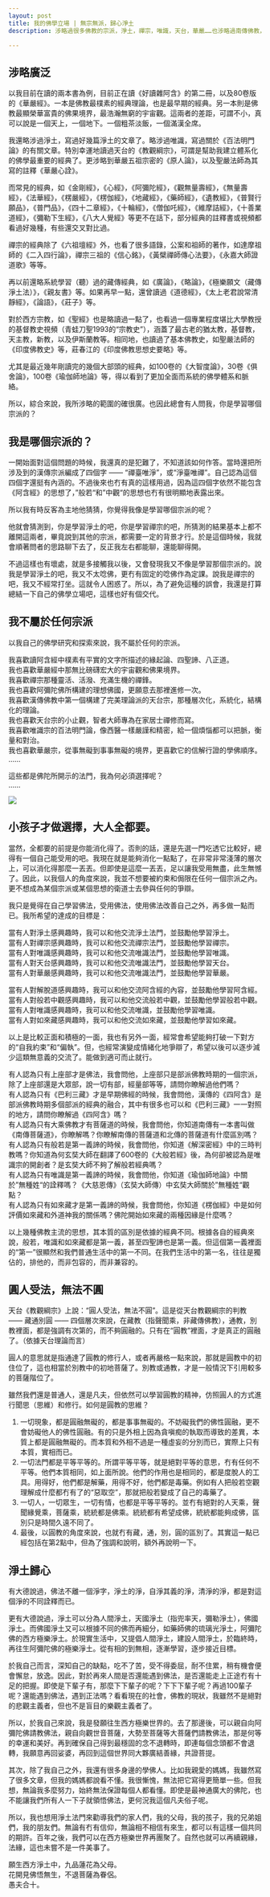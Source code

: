 ```yaml
---
layout: post
title: 我的佛學立場 | 無宗無派，歸心淨土
description: 涉略過很多佛教的宗派，淨土，禪宗，唯識，天台，華嚴……也涉略過南傳佛教，藏傳佛教。也許是涉略過多的原因，總有人來分我說，我是學習哪個宗派的。要回答這個問題並不簡單，因此特意寫了這篇文章來回答這個問題。

---
```


## 涉略廣泛

以我目前在讀的兩本書為例，目前正在讀《好讀雜阿含》的第二冊，以及80卷版的《華嚴經》。一本是佛教最樸素的經典理論，也是最早期的經典。另一本則是佛教最顯榮華富貴的佛果境界，最浩瀚無窮的宇宙觀。這兩者的差距，可謂不小，真可以說是一個天上，一個地下。一個粗茶淡飯，一個滿漢全席。

我還略涉過淨土，寫過好幾篇淨土的文章了。略涉過唯識，寫過關於《百法明門論》的有關文章。特別幸運地讀過天台的《教觀綱宗》，可謂是幫助我建立體系化的佛學最重要的經典了。更涉略到華嚴五祖宗密的《原人論》，以及聖嚴法師為其寫的註釋《華嚴心詮》。

而常見的經典，如《金剛經》，《心經》，《阿彌陀經》，《觀無量壽經》，《無量壽經》，《法華經》，《楞嚴經》，《楞伽經》，《地藏經》，《藥師經》，《遺教經》，《普賢行願品》，《普門品》，《四十二章經》，《十輪經》，《僧伽吒經》，《維摩詰經》，《十善業道經》，《彌勒下生經》，《八大人覺經》等更不在話下，部分經典的註釋書或視頻都看過好幾種，有些還交叉對比過。

禪宗的經典除了《六祖壇經》外，也看了很多語錄，公案和祖師的著作，如達摩祖師的《二入四行論》，禪宗三祖的《信心銘》，《黃檗禪師傳心法要》，《永嘉大師證道歌》等等。

再以前還略系統學習（聽）過的藏傳經典，如《廣論》，《略論》，《極樂願文（藏傳淨土法）》，《親友書》等。如果再早一點，還曾讀過《道德經》，《太上老君說常清靜經》，《論語》，《莊子》等。

對於西方宗教，如《聖經》也是略讀過一點了，也看過一個專業程度堪比大學教授的基督教史視頻（青蛙刀聖1993的“宗教史”），涵蓋了最古老的猶太教，基督教，天主教，新教，以及伊斯蘭教等。相同地，也讀過了基本佛教史，如聖嚴法師的《印度佛教史》等，莊春江的《印度佛教思想史要略》等。

尤其是最近幾年剛讀完的幾個大部頭的經典，如100卷的《大智度論》，30卷《俱舍論》，100卷《瑜伽師地論》等，得以看到了更加全面而系統的佛學體系和脈絡。

所以，綜合來說，我所涉略的範圍的確很廣。也因此總會有人問我，你是學習哪個宗派的？

## 我是哪個宗派的？

一開始面對這個問題的時候，我還真的是犯難了，不知道該如何作答。當時還把所涉及到的漢傳宗派編成了四個字 —— “禪臺唯淨”，或“淨臺唯禪”。自己認為這個四個字還挺有內涵的。不過後來也冇有真的這樣用過，因為這四個字依然不能包含《阿含經》的思想了，”般若“和”中觀“的思想也冇有很明顯地表露出來。

所以我有時反客為主地他猜猜，你覺得我像是學習哪個宗派的呢？

他就會猜測到，你是學習淨土的吧，你是學習禪宗的吧，所猜測的結果基本上都不離開這兩者，畢竟說到其他的宗派，都需要一定的背景才行。於是這個時候，我就會順著問者的思路聊下去了，反正我左右都能聊，還能聊得開。

不過這樣也有壞處，就是多接觸我以後，又會發現我又不像是學習那個宗派的。說我是學習淨土的吧，我又不太唸佛，更冇有固定的唸佛作為定課。說我是禪宗的吧，我又不經常打坐。這就令人困惑了。所以，為了避免這種的誤會，我還是打算總結一下自己的佛學立場吧，這樣也好有個交代。

## 我不屬於任何宗派

以我自己的佛學研究和探索來說，我不屬於任何的宗派。

我喜歡讀阿含經中樸素有平實的文字所描述的緣起論、四聖諦、八正道。<br>
我也喜歡華嚴經中那無比磅礴宏大的宇宙觀和佛果境界。<br>
我喜歡禪宗那種靈活、活潑、充滿生機的禪鋒。<br>
我也喜歡阿彌陀佛所構建的理想佛國，更願意去那裡進修一次。<br>
我喜歡漢傳佛教中第一個構建了完美理論派的天台宗，那種層次化，系統化，結構化的理論。<br>
我也喜歡天台宗的小止觀，智者大師專為在家居士禪修而寫。<br>
我喜歡唯識宗的百法明門論，像西醫一樣嚴謹和精密，給一個煩惱都可以把脈，衡量和對治。<br>
我也喜歡華嚴宗，從事無礙到事事無礙的境界，更喜歡它的信解行證的學佛順序。<br>
……

這些都是佛陀所開示的法門，我為何必須選擇呢？<br>
……

![](../images/2023-06-29-18-52-37.png)

## 小孩子才做選擇，大人全都要。

當然，全都要的前提是你能消化得了。否則的話，還是先選一門吃透它比較好，總得有一個自己能受用的吧。我現在就是能夠消化一點點了，在非常非常淺薄的層次上，可以消化得那麼一丟丟。但即使是這麼一丟丟，足以讓我受用無盡，此生無憾了。因此，以我個人的角度來說，我並不想要被約束和侷限在任何一個宗派之內。更不想成為某個宗派或某個思想的衛道士去參與任何的爭辯。

我只是覺得在自己學習佛法，受用佛法，使用佛法改善自己之外，再多做一點而已。我所希望的達成的目標是：

當有人對淨土感興趣時，我可以和他交流淨土法門，並鼓勵他學習淨土。<br>
當有人對禪宗感興趣時，我可以和他交流禪宗法門，並鼓勵他學習禪宗。<br>
當有人對唯識感興趣時，我可以和他交流唯識法門，並鼓勵他學習唯識。<br>
當有人對天台感興趣時，我可以和他交流唯識法門，並鼓勵他學習天台。<br>
當有人對華嚴感興趣時，我可以和他交流唯識法門，並鼓勵他學習華嚴。<br>

當有人對解脫道感興趣時，我可以和他交流阿含經的內容，並鼓勵他學習阿含經。<br>
當有人對般若中觀感興趣時，我可以和他交流般若中觀，並鼓勵他學習般若中觀。<br>
當有人對唯識感興趣時，我可以和他交流唯識，並鼓勵他學習唯識。<br>
當有人對如來藏感興趣時，我可以和他交流如來藏，並鼓勵他學習如來藏。<br>

以上是比較正面和積極的一面，我也有另外一面，經常會希望能夠打破一下對方的“自我約束”和“偏執”。但，也經常演變成情緒化地爭辯了，希望以後可以逐步減少這類無意義的交流了。能做到適可而止就行。

有人認為只有上座部才是佛法，我會問他，上座部只是部派佛教時期的一個宗派，除了上座部還是大眾部，說一切有部，經量部等等，請問你瞭解過他們嗎？<br>
有人認為只有《巴利三藏》才是早期佛經的時候，我會問他，漢傳的《四阿含》是部派佛教時期多個部派的經典的融合，其中有很多也可以和《巴利三藏》一一對照的地方，請問你瞭解過《四阿含》嗎？<br>
有人認為只有大乘佛教才有菩薩道的時候，我會問他，你知道南傳有一本書叫做《南傳菩薩道》，你瞭解嗎？你瞭解南傳的菩薩道和北傳的菩薩道有什麼區別嗎？<br>
有人認為只有般若是第一義諦的時候，我會問他，你知道《解深密經》中的三時判教嗎？你知道為何玄奘大師在翻譯了600卷的《大般若經》後，為何卻被認為是唯識宗的開創者？是玄奘大師不夠了解般若經典嗎？ <br>
有人認為只有唯識是第一義諦的時候，我會問他，你知道《瑜伽師地論》中關於”無種姓“的詮釋嗎？《大慈恩傳》（玄奘大師傳）中玄奘大師關於”無種姓“觀點？<br>
有人認為只有如來藏才是第一義諦的時候，我會問他，你知道《楞伽經》中是如何評價如來藏和外道神我的關係嗎？佛陀開始如來藏的兩種因緣是什麼嗎？<br>

以上幾種佛教主流的思想，其本質的區別是依據的經典不同。根據各自的經典來說，般若，唯識和如來藏都是第一義，甚至四聖諦也是第一義。但這個第一義裡面的“第一”很顯然和我們普通生活中的第一不同。在我們生活中的第一名，往往是獨佔的，排他的，而非包容的，而非兼容的。

## 圓人受法，無法不圓

天台《教觀綱宗》上說：“圓人受法，無法不圓”。這是從天台教觀綱宗的判教 —— 藏通別圓 —— 四個層次來說，在藏教（指聲聞乘，非藏傳佛教），通教，別教裡面，都是強調有次第的，而不夠圓融的。只有在“圓教”裡面，才是真正的圓融了。（依據天台理論而言）

圓人的意思就是指通達了圓教的修行人，或者再嚴格一點來說，那就是圓教中的初住位了，這也相當於別教中的初地菩薩了。別教或通教，才是一般情況下引用較多的菩薩階位了。

雖然我們還是普通人，還是凡夫，但依然可以學習圓教的精神，仿照圓人的方式進行聞思（思維）和修行。如何是圓教的思維？

1. 一切現象，都是圓融無礙的，都是事事無礙的。不妨礙我們的佛性圓融，更不會妨礙他人的佛性圓融。有的只是外相上因為貪嗔痴的執取而導致的差異，本質上都是圓融無礙的。而本質和外相不過是一種虛妄的分別而已，實際上只有本質，實相而已。
2. 一切法門都是平等平等的。所謂平等平等，就是絕對平等的意思，冇有任何不平等。他們本質相同，如上面所說。他們的作用也是相同的，都是度脫人的工具。用得好，他們都是解藥，用得不好，他們都是毒藥。例如有人把般若空觀理解成什麼都冇有了的“惡取空”，那就把般若變成了自己的毒藥了。
3. 一切人，一切眾生，一切有情，也都是平等平等的。並冇有絕對的人天乘，聲聞緣覺乘，菩薩乘，統統都是佛乘。統統都有希望成佛，統統都能夠成佛，區別只是時間久遠不同了。
4. 最後，以圓教的角度來說，也就冇有藏，通，別，圓的區別了。其實這一點已經包括在第2點中，但為了強調和說明，額外再說明一下。

## 淨土歸心

有大德說過，佛法不離一個淨字，淨土的淨，自淨其義的淨，清淨的淨，都是對這個淨的不同詮釋而已。

更有大德說過，淨土可以分為人間淨土，天國淨土（指兜率天，彌勒淨土），佛國淨土。而佛國淨土又可以根據不同的佛而再細分，如藥師佛的琉璃光淨土，阿彌陀佛的西方極樂淨土。於現實生活中，又提倡人間淨土，建設人間淨土，於臨終時，再往生阿彌陀佛的極樂淨土。從有相的到無相，逐漸學習，逐步接近目標。

於我自己而言，深知自己的缺點，吃不了苦，受不得委屈，耐不住累，稍有機會便會懈怠，放逸。因此，對於再來人間是否還能遇到佛法，是否還能走上正途冇有十足的把握。即使是下輩子有，那麼下下輩子的呢？下下下輩子呢？再過100輩子呢？還能遇到佛法，遇到正法嗎？看看現在的社會，佛教的現狀，我雖然不是絕對的悲觀主義者，但也不是盲目的樂觀主義者了。 

所以，於我自己來說，我是發願往生西方極樂世界的。去了那邊後，可以親自向阿彌陀佛請教佛法，親自向觀世音菩薩，大勢至菩薩等大菩薩們請教佛法，那是何等的幸運和美好。再到確保自己得到最穩固的念不退轉時，即連每個念頭都不會退轉，我願意再回娑婆，再回到這個世界同大夥廣結善緣，共證菩提。

其次，除了我自己之外，我還有很多身邊的學佛人。比如我親愛的媽媽，我雖然寫了很多文章，但我的媽媽都說看不懂。我很慚愧，無法把它寫得更簡單一些。但我想，無論我多麼努力，始終無法保證每個人都看懂。即使是最神通廣大的佛陀，也不能讓我們所有人一下子就領悟佛法，更何況我這個凡夫俗子呢。

所以，我也想用淨土法門來勸導我們的家人們，我的父母，我的孩子，我的兄弟姐們，我的朋友們。無論有冇有信仰，無論相不相信有來生，都可以有這樣一個共同的期許。百年之後，我們可以在西方極樂世界再團聚了。自然也就可以再續親緣，法緣，這也未嘗不是一件美事了。

願生西方淨土中，九品蓮花為父母。<br>
花開見佛悟無生，不退菩薩為眷侶。<br>
愚夫合十。

